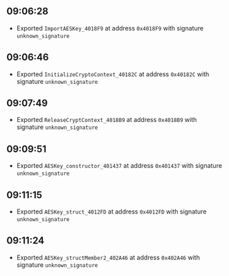 
## 09:06:28
- Exported `ImportAESKey_4018F9` at address `0x4018F9` with signature `unknown_signature`

## 09:06:46
- Exported `InitializeCryptoContext_40182C` at address `0x40182C` with signature `unknown_signature`

## 09:07:49
- Exported `ReleaseCryptContext_4018B9` at address `0x4018B9` with signature `unknown_signature`

## 09:09:51
- Exported `AESKey_constructor_401437` at address `0x401437` with signature `unknown_signature`

## 09:11:15
- Exported `AESKey_struct_4012FD` at address `0x4012FD` with signature `unknown_signature`

## 09:11:24
- Exported `AESKey_structMember2_402A46` at address `0x402A46` with signature `unknown_signature`

